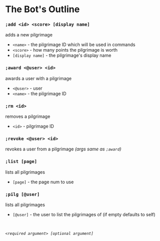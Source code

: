 # The Bot's Outline

### `;add <id> <score> [display name]`  
adds a new pilgrimage
- `<name>` - the pilgrimage ID which will be used in commands  
- `<score>` - how many points the pilgrimage is worth  
- `[display name]` - the pilgrimage's display name

### `;award <@user> <id>`  
awards a user with a pilgrimage
- `<@user>` - user
- `<name>` - the pilgrimage ID

### `;rm <id>`
removes a pilgrimage
 - `<id>` - pilgrimage ID

### `;revoke <@user> <id>`
revokes a user from a pilgrimage
*(args same as `;award`)*

### `;list [page]`
lists all pilgrimages
- `[page]` - the page num to use

### `;pilg [@user]`
lists all pilgrimages
- `[@user]` - the user to list the pilgrimages of (if empty defaults to self)

<br>

*`<required argument> [optional argument]`*
